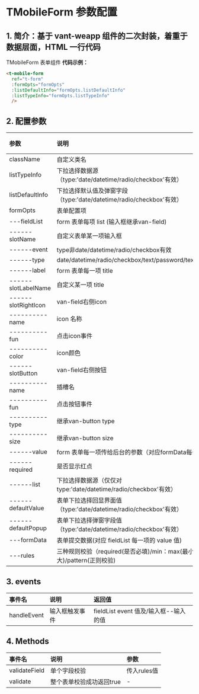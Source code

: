 # TMobileForm 参数配置

## 1. 简介：基于 vant-weapp 组件的二次封装，着重于数据层面，HTML 一行代码

TMobileForm 表单组件
**代码示例：**

```html
<t-mobile-form
  ref="t-form"
  :formOpts="formOpts"
  :listDefaultInfo="formOpts.listDefaultInfo"
  :listTypeInfo="formOpts.listTypeInfo"
  />
```

## 2. 配置参数

| 参数                | 说明                                                                  | 类型        | 默认值 |
| :------------------ | :-------------------------------------------------------------------- | :---------- | :----- |
| className           | 自定义类名                                                            | String      | -      |
| listTypeInfo        | 下拉选择数据源（type:'date/datetime/radio/checkbox'有效）             | Object      | {}     |
| listDefaultInfo     | 下拉选择默认值及弹窗字段（type:'date/datetime/radio/checkbox'有效）   | Object      | {}     |
| formOpts            | 表单配置项                                                            | Object      | {}     |
| ---fieldList        | form 表单每项 list (输入框继承van-field)                              | Array       | []     |
| ------slotName      | 自定义表单某一项输入框                                                | String/slot | -      |
| ------event         | type非date/datetime/radio/checkbox有效                                | String      | -      |
| ------type          | date/datetime/radio/checkbox/text/password/textarea                   | String      | -      |
| ------label         | form 表单每一项 title                                                 | String      | -      |
| ------slotLabelName | 自定义某一项 title                                                    | String/slot | -      |
| ------slotRightIcon | van-field右侧icon                                                     | Object      | -      |
| ----------name      | icon 名称                                                             | String      | -      |
| ----------fun       | 点击icon事件                                                          | funciton    | -      |
| ----------color     | icon颜色                                                              | String      | -      |
| ------slotButton    | van-field右侧按钮                                                     | Object      | -      |
| ----------name      | 插槽名                                                                | String      | -      |
| ----------fun       | 点击按钮事件                                                          | funciton    | -      |
| ----------type      | 继承van-button type                                                   | String      | -      |
| ----------size      | 继承van-button size                                                   | String      | -      |
| ------value         | form 表单每一项传给后台的参数（对应formData每一项）                   | String      | -      |
| ------required      | 是否显示红点                                                          | Boolean     | false  |
| ------list          | 下拉选择数据源（仅仅对 type:'date/datetime/radio/checkbox'有效）      | String      | -      |
| ------defaultValue  | 表单下拉选择回显界面值（type:'date/datetime/radio/checkbox'有效）     | String      | -      |
| ------defaultPopup  | 表单下拉选择弹窗字段值（type:'date/datetime/radio/checkbox'有效）     | String      | -      |
| ---formData         | 表单提交数据(对应 fieldList 每一项的 value 值)                        | Object      | -      |
| ---rules            | 三种规则校验（required(是否必填)/min：max(最小最大)/pattern(正则校验) | Object      | -      |

## 3. events

| 事件名      | 说明           | 返回值                                |
| :---------- | :------------- | :------------------------------------ |
| handleEvent | 输入框触发事件 | fieldList event 值及/输入框--输入的值 |

## 4. Methods

| 事件名        | 说明                     | 参数        |
| :------------ | :----------------------- | :---------- |
| validateField | 单个字段校验             | 传入rules值 |
| validate      | 整个表单校验成功返回true | -           |
